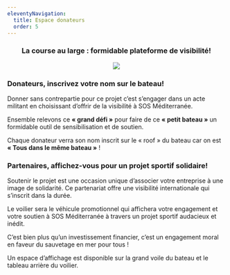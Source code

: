 ```yaml
---
eleventyNavigation:
  title: Espace donateurs
  order: 5
---
```

<h3 style="text-align: center">La course au large : formidable plateforme de visibilité!</h3>

<p style="text-align: center"><img src="/images/mini_logo_sos_OK.png"></p>

### Donateurs, inscrivez votre nom sur le bateau!

Donner sans contrepartie pour ce projet c’est s’engager dans un acte militant en choisissant d’offrir de la visibilité à SOS Méditerranée.

Ensemble relevons ce **« grand défi »** pour faire de ce **« petit bateau »** un formidable outil de sensibilisation et de soutien.

Chaque donateur verra son nom inscrit sur le « roof » du bateau car on est **« Tous dans le même bateau »** !

### Partenaires, affichez-vous pour un projet sportif solidaire!

Soutenir le projet est une occasion unique d’associer votre entreprise à une image de solidarité. Ce partenariat offre une visibilité internationale qui s’inscrit dans la durée.

Le voilier sera le véhicule promotionnel qui affichera votre engagement et votre soutien à SOS Méditerranée à travers un projet sportif audacieux et inédit.

C’est bien plus qu’un investissement financier, c’est un engagement moral en faveur du sauvetage en mer pour tous !

Un espace d’affichage est disponible sur la grand voile du bateau et le tableau arrière du voilier.